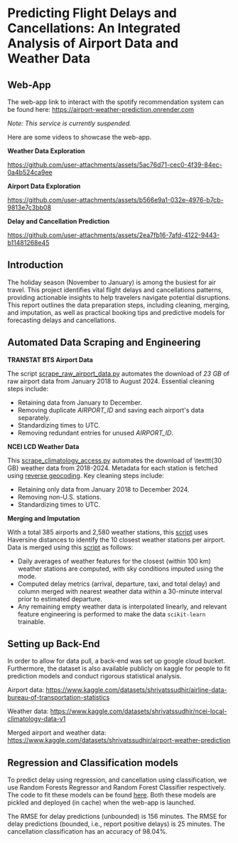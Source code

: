 # Predicting Flight Delays and Cancellations: An Integrated Analysis of Airport Data and Weather Data

## Web-App

The web-app link to interact with the spotify recommendation system can be found here: https://airport-weather-prediction.onrender.com

*Note: This service is currently suspended.*

Here are some videos to showcase the web-app.

**Weather Data Exploration**

https://github.com/user-attachments/assets/5ac76d71-cec0-4f39-84ec-0a4b524ca9ee

**Airport Data Exploration**

https://github.com/user-attachments/assets/b566e9a1-032e-4976-b7cb-9813e7c3bb08

**Delay and Cancellation Prediction**

https://github.com/user-attachments/assets/2ea7fb16-7afd-4122-9443-b11481268e45

## Introduction

The holiday season (November to January) is among the busiest for air travel. This project identifies vital flight delays and cancellations patterns, providing actionable insights to help travelers navigate potential disruptions. This report outlines the data preparation steps, including cleaning, merging, and imputation, as well as practical booking tips and predictive models for forecasting delays and cancellations.

## Automated Data Scraping and Engineering

**TRANSTAT BTS Airport Data**

The script [scrape_raw_airport_data.py](https://github.com/Stochastic1017/Airport-Weather-Prediction/blob/e1dc2db7893b3359aed84fd58ac42fa320c3a421/scraping/transtat-bts/scrape_raw_airport_data.py) automates the download of *23 GB* of raw airport data from January 2018 to August 2024. Essential cleaning steps include: 

* Retaining data from January to December. 
* Removing duplicate *AIRPORT_ID* and saving each airport's data separately. 
* Standardizing times to UTC.
* Removing redundant entries for unused *AIRPORT_ID*.

**NCEI LCD Weather Data**

This [scrape_climatology_access.py](https://github.com/Stochastic1017/Airport-Weather-Prediction/blob/e1dc2db7893b3359aed84fd58ac42fa320c3a421/scraping/ncei-lcd/scrape_climatology_access.py) automates the download of \texttt{30 GB} weather data from 2018-2024. Metadata for each station is fetched using [reverse geocoding](https://github.com/thampiman/reverse-geocoder). Key cleaning steps include: 

* Retaining only data from January 2018 to December 2024.
* Removing non-U.S. stations.
* Standardizing times to UTC.

**Merging and Imputation**

With a total 385 airports and 2,580 weather stations, this [script](https://github.com/Stochastic1017/Airport-Weather-Prediction/tree/7ba1676bfc7d28b9bcac61f89f612cb89db3dbbb/miscellaneous_py/merged) uses Haversine distances to identify the 10 closest weather stations per airport. Data is merged using this [script](https://github.com/Stochastic1017/Airport-Weather-Prediction/blob/a589f32dd1da1e8a67876d28a0cbabe29030cedc/dataset/merged/merge_airport_weather.py) as follows: 

* Daily averages of weather features for the closest (within 100 km) weather stations are computed, with sky conditions imputed using the mode.
* Computed delay metrics (arrival, departure, taxi, and total delay) and column merged with nearest weather data within a 30-minute interval prior to estimated departure.
* Any remaining empty weather data is interpolated linearly, and relevant feature engineering is performed to make the data `scikit-learn` trainable.

## Setting up Back-End

In order to allow for data pull, a back-end was set up google cloud bucket. Furthermore, the dataset is also available publicly on kaggle for people to fit prediction models and conduct rigorous statistical analysis.

Airport data: https://www.kaggle.com/datasets/shrivatssudhir/airline-data-bureau-of-transportation-statistics

Weather data: https://www.kaggle.com/datasets/shrivatssudhir/ncei-local-climatology-data-v1

Merged airport and weather data: https://www.kaggle.com/datasets/shrivatssudhir/airport-weather-prediction

## Regression and Classification models

To predict delay using regression, and cancellation using classification, we use Random Forests Regressor and Random Forest Classifier respectively. The code to fit these models can be found [here](https://github.com/Stochastic1017/Airport-Weather-Prediction/blob/main/models/optimized-flight-prediction-v2.py). Both these models are pickled and deployed (in cache) when the web-app is launched.

The RMSE for delay predictions (unbounded) is 156 minutes. The RMSE for delay predictions (bounded, i.e., report positive delays) is 25 minutes. The cancellation classification has an accuracy of 98.04%.
